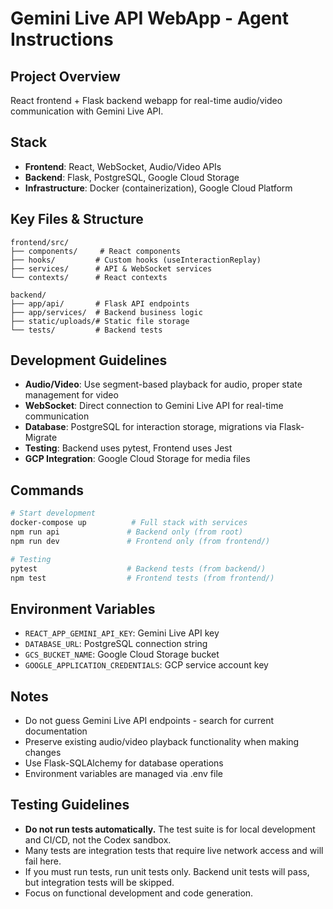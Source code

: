 # Gemini Live API WebApp - Agent Instructions

## Project Overview
React frontend + Flask backend webapp for real-time audio/video communication with Gemini Live API.

## Stack
- **Frontend**: React, WebSocket, Audio/Video APIs  
- **Backend**: Flask, PostgreSQL, Google Cloud Storage
- **Infrastructure**: Docker (containerization), Google Cloud Platform

## Key Files & Structure
```
frontend/src/
├── components/     # React components
├── hooks/         # Custom hooks (useInteractionReplay)
├── services/      # API & WebSocket services
└── contexts/      # React contexts

backend/
├── app/api/       # Flask API endpoints  
├── app/services/  # Backend business logic
├── static/uploads/# Static file storage
└── tests/         # Backend tests
```

## Development Guidelines
- **Audio/Video**: Use segment-based playback for audio, proper state management for video
- **WebSocket**: Direct connection to Gemini Live API for real-time communication
- **Database**: PostgreSQL for interaction storage, migrations via Flask-Migrate
- **Testing**: Backend uses pytest, Frontend uses Jest
- **GCP Integration**: Google Cloud Storage for media files

## Commands
```bash
# Start development
docker-compose up          # Full stack with services
npm run api               # Backend only (from root)
npm run dev               # Frontend only (from frontend/)

# Testing  
pytest                    # Backend tests (from backend/)
npm test                  # Frontend tests (from frontend/)
```

## Environment Variables
- `REACT_APP_GEMINI_API_KEY`: Gemini Live API key
- `DATABASE_URL`: PostgreSQL connection string
- `GCS_BUCKET_NAME`: Google Cloud Storage bucket
- `GOOGLE_APPLICATION_CREDENTIALS`: GCP service account key

## Notes
- Do not guess Gemini Live API endpoints - search for current documentation
- Preserve existing audio/video playback functionality when making changes
- Use Flask-SQLAlchemy for database operations
- Environment variables are managed via .env file

## Testing Guidelines
- **Do not run tests automatically.** The test suite is for local development and CI/CD, not the Codex sandbox.
- Many tests are integration tests that require live network access and will fail here.
- If you must run tests, run unit tests only. Backend unit tests will pass, but integration tests will be skipped.
- Focus on functional development and code generation. 